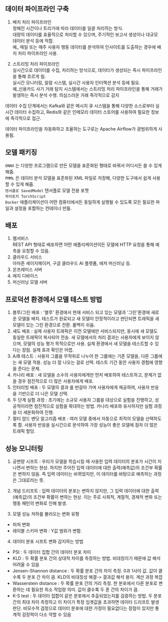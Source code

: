 ## 데이터 파이프라인 구축
1. 배치 처리 파이프라인    
정해진 시간이나 트리거에 따라 데이터를 일괄 처리하는 방식.   
대량의 데이터를 효율적으로 처리할 수 있으며, 주기적인 보고서 생성이나 대규모 데이터 분석 등에 적합.  
예_ 매일 또는 매주 사용자 행동 데이터를 분석하여 인사이트를 도출하는 경우에 배치 처리 파이프라인 사용. 

2. 스트리밍 처리 파이프라인     
실시간으로 데이터를 수집, 처리하는 방식으로, 데이터가 생성되는 즉시 파이프라인을 통해 흐르게 됨.   
실시간 모니터링, 알람 시스템, 실시간 사용자 인터랙션 분석 등에 필요.  
예_신용카드 사기 거래 탐지 시스템에서는 스트리밍 처리 파이프라인을 통해 거래가 발생하는 즉시 분석 수행. 의심스러운 거래 즉각적으로 감지    

데이터 수집 단계에서는 Kafka와 같은 메시지 큐 시스템을 통해 다양한 소스로부터 실시간 데이터 수집하고, Redis와 같은 인메모리 데이터 스토어를 사용하여 필요한 정보에 즉각적으로 접근.   

데이터 파이프라인을 자동화하고 조율하는 도구로는 Apache Airflow가 광범위하게 사용됨. 

## 모델 패키징
`ONNX` 는 다양한 프로그램으로 만든 모델을 표준화된 형태로 바꿔서 어디서든 쓸 수 있게 해줌.   
`PMML` 은 데이터 분석 모델을 표준화된 XML 파일로 저장해, 다양한 도구에서 쉽게 사용할 수 있게 해줌.  
`텐서플로 SavedModel` 텐서플로 모델 전용 포멧   
`파이토치 TorchScript`   
`Docker` 애플리케이션이 어떤 컴퓨터에서든 동일하게 실행될 수 있도록 모든 필요한 파일과 설정을 포함하는 컨테이너 만듦.

## 배포
1. 웹서비스   
REST API 형태로 배포하면 어떤 애플리케이션이든 모델에 HTTP 요청을 통해 예측을 요청할 수 있음.  
2. 클라우드 서비스  
아마존 세이지메이커, 구글 클라우드 AI 플랫폼, 애저 머신러닝 등. 
3. 온프레미스 서버  
4. 에지 디바이스 
5. 머신러닝 모델 서버 

## 프로덕션 환경에서 모델 테스트 방법
1. 블루/그린 배포 : '블루' 환경에서 현재 서비스 되고 있는 모델과 '그린'환경에 새로운 모델을 배치. 테스트가 완료되고 새 모델이 안정적이라고 판단되면 트래픽을 새 모델이 있는 그린 환경으로 전환. 롤백이 쉬움. 
2. 섀도 배포 : 실제 사용자 트래픽은 이전 모델에만 서비스되지만, 동시에 새 모델도 동일한 트래픽이 복사되어 전송. 새 모델에서의 처리 결과는 사용자에게 보이지 않으며, 모델의 성능 평가 목적으로만 사용. 실제 환경에서 새 모델을 테스트할 수 있다는 장점. 실제 효과 확인은 어렵.  
3. A/B 테스트 : 사용자 그룹을 무작위로 나누어 한 그룹에는 기존 모델을, 다른 그룹에는 새 모델 적용. 성능 더 잘 나오는 걸로 선택. 테스트 기간 동안 사용자 경험에 영향을 준다는 문제.
4. 카나리 배포 : 새 모델을 소수의 사용자에게만 먼저 배포하여 테스트하고, 문제가 없을 경우 점진적으로 더 많은 사용자에게 배포. 
5. 인터리빙 배포 : 두 모델의 결과 를 번갈아 가며 사용자에게 제공하여, 사용자 반응을 기반으로 더 나은 모델 선택. 
6. 두 단계 실험 과정 : 초기에는 소규모 사용자 그룹을 대상으로 실험을 진행하고, 성공적이라면 점진적으로 실험을 확대하는 방법. 카나리 배포와 유사하지만 실험 과정을 더 세분화하여 진행. 
7. 멀티 암드 밴딧 알고리즘 배포 : 여러 모델 중에서 자동으로 최적의 모델을 선택하도록 함. 사용자 반응을 실시간으로 분석하여 가장 성능이 좋은 모델에 점차 더 많은 트래픽 할당. 

## 성능 모니터링 
1. 공변량 시프트 
: 우리가 모델을 학습시킬 때 사용한 입력 데이터의 분포가 시간이 지나면서 변하는 현상. 하지만 주어진 입력 데이터에 대한 출력(예측값)의 조건부 확률은 변하지 않음. 즉 입력 데이터는 바뀌었지만, 이 데이터를 바탕으로 예측하는 과정은 그대로라는 뜻.   

2. 개념 드리프트 
: 입력 데이터의 분포는 변하지 않지만, 그 입력 데이터에 대한 출력(예측값)의 조건부 확률이 변하는 현상. 이는 주로 사회적, 계절적, 경제적 변화 또는 행동 패턴의 변화로 인해 발생. 

3. 모델 성능 저하를 불러오는 변화 유형
- 피처 변화 
- 레이블 스키마 변화 : Y값 범위가 변함.

4. 데이터 분포 시프트 변화 감지하는 방법
- PSI : 두 데이터 집합 간의 데이터 분포 차이
- KLD : 두 확률 분포 간의 상대적 차이를 측정하는 방법. 비대칭이기 때문에 값 해석 어려울 수 있음
- Jensen-Shannon distance : 두 확률 분포 간의 차이 측정. 0과 1사이 값. 값이 클수록 두 분포 간 차이 큼. KLD의 비대칭성 해결-> 결과값 해석 용이. 계산 과정 복잡
- Wasserstein distance : 두 확률 분포 간의 거리 측정. 한 분포에서 다른 분포로 변환하는 데 필요한 최소 작업량 의미. 값이 클수록 두 폰 간의 차이가 큼.
- K-S test : 두 데이터 집합이 같은 분포에서 추출되었는지를 검증하는 방법. 두 분포 간의 최대 차이 측정하고 이 차이가 특정 임곗값을 초과하면 데이터 드리프트 발생 판단. 비모수적 검정으로 데이터 분포에 대한 가정이 필요없다는 장점이 있지만 통계적 검정력이 다소 약할 수 있음
